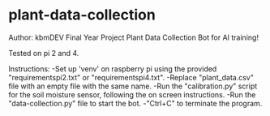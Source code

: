 # plant-data-collection
Author: kbmDEV
Final Year Project Plant Data Collection Bot for AI training!

Tested on pi 2 and 4.

Instructions:
-Set up 'venv' on raspberry pi using the provided "requirementspi2.txt" or "requirementspi4.txt".
-Replace "plant_data.csv" file with an empty file with the same name.
-Run the "calibration.py" script for the soil moisture sensor, following the on screen instructions.
-Run the "data-collection.py" file to start the bot.
-"Ctrl+C" to terminate the program.
